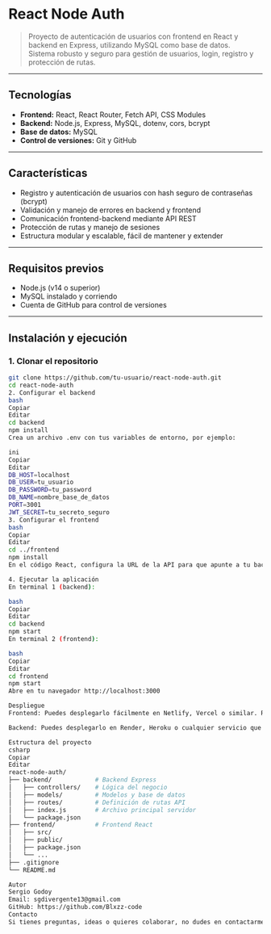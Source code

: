 # React Node Auth

> Proyecto de autenticación de usuarios con frontend en React y backend en Express, utilizando MySQL como base de datos.  
> Sistema robusto y seguro para gestión de usuarios, login, registro y protección de rutas.

---

## Tecnologías

- **Frontend:** React, React Router, Fetch API, CSS Modules  
- **Backend:** Node.js, Express, MySQL, dotenv, cors, bcrypt  
- **Base de datos:** MySQL  
- **Control de versiones:** Git y GitHub

---

## Características

- Registro y autenticación de usuarios con hash seguro de contraseñas (bcrypt)  
- Validación y manejo de errores en backend y frontend  
- Comunicación frontend-backend mediante API REST  
- Protección de rutas y manejo de sesiones  
- Estructura modular y escalable, fácil de mantener y extender

---

## Requisitos previos

- Node.js (v14 o superior)  
- MySQL instalado y corriendo  
- Cuenta de GitHub para control de versiones

---

## Instalación y ejecución

### 1. Clonar el repositorio

```bash
git clone https://github.com/tu-usuario/react-node-auth.git
cd react-node-auth
2. Configurar el backend
bash
Copiar
Editar
cd backend
npm install
Crea un archivo .env con tus variables de entorno, por ejemplo:

ini
Copiar
Editar
DB_HOST=localhost
DB_USER=tu_usuario
DB_PASSWORD=tu_password
DB_NAME=nombre_base_de_datos
PORT=3001
JWT_SECRET=tu_secreto_seguro
3. Configurar el frontend
bash
Copiar
Editar
cd ../frontend
npm install
En el código React, configura la URL de la API para que apunte a tu backend (puede estar en .env o directamente en las llamadas fetch).

4. Ejecutar la aplicación
En terminal 1 (backend):

bash
Copiar
Editar
cd backend
npm start
En terminal 2 (frontend):

bash
Copiar
Editar
cd frontend
npm start
Abre en tu navegador http://localhost:3000

Despliegue
Frontend: Puedes desplegarlo fácilmente en Netlify, Vercel o similar. Recuerda generar el build (npm run build) y subir la carpeta /build o configurar el deploy automático con GitHub.

Backend: Puedes desplegarlo en Render, Heroku o cualquier servicio que soporte Node.js.

Estructura del proyecto
csharp
Copiar
Editar
react-node-auth/
├── backend/            # Backend Express
│   ├── controllers/    # Lógica del negocio
│   ├── models/         # Modelos y base de datos
│   ├── routes/         # Definición de rutas API
│   ├── index.js        # Archivo principal servidor
│   └── package.json
├── frontend/           # Frontend React
│   ├── src/
│   ├── public/
│   ├── package.json
│   └── ...
├── .gitignore
└── README.md

Autor
Sergio Godoy
Email: sgdivergente13@gmail.com
GitHub: https://github.com/Blxzz-code
Contacto
Si tienes preguntas, ideas o quieres colaborar, no dudes en contactarme.

